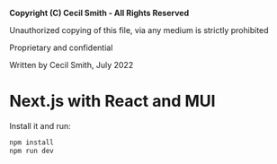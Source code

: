 **Copyright (C) Cecil Smith - All Rights Reserved**

Unauthorized copying of this file, via any medium is strictly prohibited

Proprietary and confidential

Written by Cecil Smith, July 2022


# Next.js with React and MUI
Install it and run:

```sh
npm install
npm run dev
```

